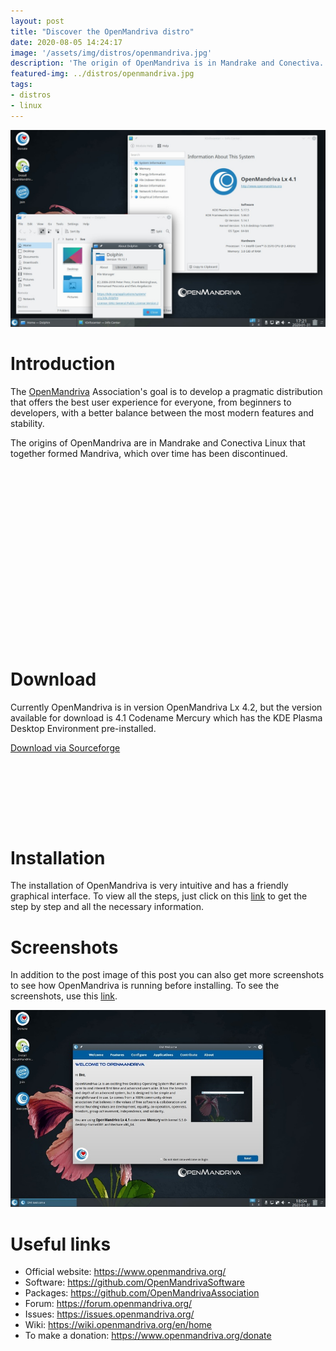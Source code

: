 ```yaml
---
layout: post
title: "Discover the OpenMandriva distro"
date: 2020-08-05 14:24:17
image: '/assets/img/distros/openmandriva.jpg'
description: 'The origin of OpenMandriva is in Mandrake and Conectiva.'
featured-img: ../distros/openmandriva.jpg
tags:
- distros
- linux
---
```


![Discover the OpenMandriva distro](/assets/img/distros/openmandriva.jpg)

# Introduction

The [OpenMandriva](https://www.openmandriva.org/) Association's goal is to develop a pragmatic distribution that offers the best user experience for everyone, from beginners to developers, with a better balance between the most modern features and stability.

The origins of OpenMandriva are in Mandrake and Conectiva Linux that together formed Mandriva, which over time has been discontinued.

<!-- QUADRADO -->
<script async src="//pagead2.googlesyndication.com/pagead/js/adsbygoogle.js"></script>
<ins class="adsbygoogle"
style="display:inline-block;width:336px;height:280px"
data-ad-client="ca-pub-2838251107855362"
data-ad-slot="5351066970"></ins>
<script>
(adsbygoogle = window.adsbygoogle || []).push({});
</script>

# Download

Currently OpenMandriva is in version OpenMandriva Lx 4.2, but the version available for download is 4.1 Codename Mercury which has the KDE Plasma Desktop Environment pre-installed.

[Download via Sourceforge](https://sourceforge.net/projects/openmandriva/postdownload)

<!-- LISTA MIN -->
<script async src="//pagead2.googlesyndication.com/pagead/js/adsbygoogle.js"></script>
<ins class="adsbygoogle"
style="display:inline-block;width:730px;height:95px"
data-ad-client="ca-pub-2838251107855362"
data-ad-slot="5351066970"></ins>
<script>
(adsbygoogle = window.adsbygoogle || []).push({});
</script>

# Installation

The installation of OpenMandriva is very intuitive and has a friendly graphical interface. To view all the steps, just click on this [link](https://wiki.openmandriva.org/en/doc/guides/howto-install-steam) to get the step by step and all the necessary information.

# Screenshots

In addition to the post image of this post you can also get more screenshots to see how OpenMandriva is running before installing. To see the screenshots, use this [link](https://gallery.openmandriva.org/index.php?/category/33).

<!-- RETANGULO LARGO 2 -->
<script async src="//pagead2.googlesyndication.com/pagead/js/adsbygoogle.js"></script>
<ins class="adsbygoogle"
style="display:block; text-align:center;"
data-ad-layout="in-article"
data-ad-format="fluid"
data-ad-client="ca-pub-2838251107855362"
data-ad-slot="8549252987"></ins>
<script>
(adsbygoogle = window.adsbygoogle || []).push({});
</script>

![OpenMandriva Screenshots](/assets/img/distros/openmandriva-2.jpg)

# Useful links

+ Official website: <https://www.openmandriva.org/>
+ Software: <https://github.com/OpenMandrivaSoftware>
+ Packages: <https://github.com/OpenMandrivaAssociation>
+ Forum: <https://forum.openmandriva.org/>
+ Issues: <https://issues.openmandriva.org/>
+ Wiki: <https://wiki.openmandriva.org/en/home>
+ To make a donation: <https://www.openmandriva.org/donate>

<!-- RETANGULO LARGO -->
<script async src="https://pagead2.googlesyndication.com/pagead/js/adsbygoogle.js"></script>
<!-- Informat -->
<ins class="adsbygoogle"
style="display:block"
data-ad-client="ca-pub-2838251107855362"
data-ad-slot="2327980059"
data-ad-format="auto"
data-full-width-responsive="true"></ins>
<script>
(adsbygoogle = window.adsbygoogle || []).push({});
</script>
    
